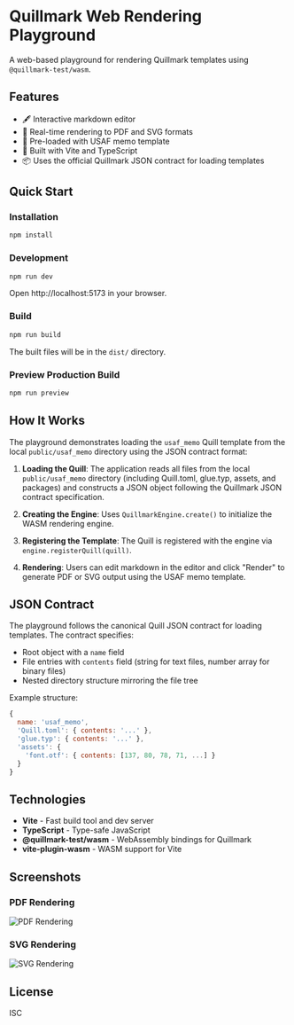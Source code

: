 # Quillmark Web Rendering Playground

A web-based playground for rendering Quillmark templates using `@quillmark-test/wasm`.

## Features

- 🖋️ Interactive markdown editor
- 📄 Real-time rendering to PDF and SVG formats
- 🎯 Pre-loaded with USAF memo template
- 🚀 Built with Vite and TypeScript
- 📦 Uses the official Quillmark JSON contract for loading templates

## Quick Start

### Installation

```bash
npm install
```

### Development

```bash
npm run dev
```

Open http://localhost:5173 in your browser.

### Build

```bash
npm run build
```

The built files will be in the `dist/` directory.

### Preview Production Build

```bash
npm run preview
```

## How It Works

The playground demonstrates loading the `usaf_memo` Quill template from the local `public/usaf_memo` directory using the JSON contract format:

1. **Loading the Quill**: The application reads all files from the local `public/usaf_memo` directory (including Quill.toml, glue.typ, assets, and packages) and constructs a JSON object following the Quillmark JSON contract specification.

2. **Creating the Engine**: Uses `QuillmarkEngine.create()` to initialize the WASM rendering engine.

3. **Registering the Template**: The Quill is registered with the engine via `engine.registerQuill(quill)`.

4. **Rendering**: Users can edit markdown in the editor and click "Render" to generate PDF or SVG output using the USAF memo template.

## JSON Contract

The playground follows the canonical Quill JSON contract for loading templates. The contract specifies:

- Root object with a `name` field
- File entries with `contents` field (string for text files, number array for binary files)
- Nested directory structure mirroring the file tree

Example structure:
```javascript
{
  name: 'usaf_memo',
  'Quill.toml': { contents: '...' },
  'glue.typ': { contents: '...' },
  'assets': {
    'font.otf': { contents: [137, 80, 78, 71, ...] }
  }
}
```

## Technologies

- **Vite** - Fast build tool and dev server
- **TypeScript** - Type-safe JavaScript
- **@quillmark-test/wasm** - WebAssembly bindings for Quillmark
- **vite-plugin-wasm** - WASM support for Vite

## Screenshots

### PDF Rendering
![PDF Rendering](https://github.com/user-attachments/assets/50981065-18bc-4f36-b5ae-4522e3e04643)

### SVG Rendering
![SVG Rendering](https://github.com/user-attachments/assets/c7648623-0056-457d-b52e-ca12c89ed571)

## License

ISC
